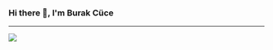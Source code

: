 ### Hi there 👋, I'm Burak Cüce

---------------------------------

![](https://komarev.com/ghpvc/?username=burakcuece&color=blue&style=flat)

<!--
**burakcuece/burakcuece** is a ✨ _special_ ✨ repository because its `README.md` (this file) appears on your GitHub profile.

Here are some ideas to get you started:

- 🔭 I’m currently working on ...
- 🌱 I’m currently learning ...
- 👯 I’m looking to collaborate on ...
- 🤔 I’m looking for help with ...
- 💬 Ask me about ...
- 📫 How to reach me: ...
- 😄 Pronouns: ...
- ⚡ Fun fact: ...
-->
